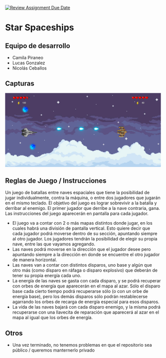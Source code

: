 [![Review Assignment Due Date](https://classroom.github.com/assets/deadline-readme-button-24ddc0f5d75046c5622901739e7c5dd533143b0c8e959d652212380cedb1ea36.svg)](https://classroom.github.com/a/-m140JPW)
# Star Spaceships

## Equipo de desarrollo

- Camila Piraneo
- Lucas Gonzalez
- Nicolás Ceballos

## Capturas

![Menu_202](gameplay.png) 

## Reglas de Juego / Instrucciones

Un juego de batallas entre naves espaciales que tiene la posibilidad de jugar individualmente, contra la máquina, o entre dos jugadores que jugarán en el mismo teclado. El objetivo del juego es lograr sobrevivir a la batalla y derribar al enemigo. El primer jugador que derribe a la nave contraria, gana. Las instrucciones del juego aparecerán en pantalla para cada jugador.
-  El juego va a contar con 2 o más mapas distintos donde jugar, en los cuales habrá una división de pantalla vertical. Esto quiere decir que cada jugador podrá moverse dentro de su sección, apuntando siempre al otro jugador. Los jugadores tendrán la posibilidad de elegir su propia nave, entre las que vayamos agregando.
-  Las naves podrá moverse en la dirección que el jugador desee pero apuntando siempre a la dirección en donde se encuentre el otro jugador de manera horizontal.
-  Las naves van a contar con distintos disparos, uno base y algún que otro más (como disparo en ráfaga o disparo explosivo) que deberán de tener su propia energía cada uno.
-  La energía de las naves se gasta con cada disparo, y se podrá recuperar con orbes de energía que aparecerán en el mapa al azar. Sólo el disparo base cada cierto tiempo podrá recuperarse sólo (o con un orbe de energía base), pero los demás disparos sólo podrán restablecerse agarrando los orbes de recarga de energía especial para esos disparos.
-  La vida de las naves bajará con cada disparo enemigo, y la misma podrá recuperarse con una llavecita de reparación que aparecerá al azar en el mapa al igual que los orbes de energía.


## Otros

- Una vez terminado, no tenemos problemas en que el repositorio sea público / queremos manternerlo privado
